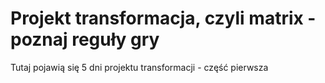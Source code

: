 # Projekt transformacja, czyli matrix - poznaj reguły gry
Tutaj pojawią się 5 dni projektu transformacji - część pierwsza
